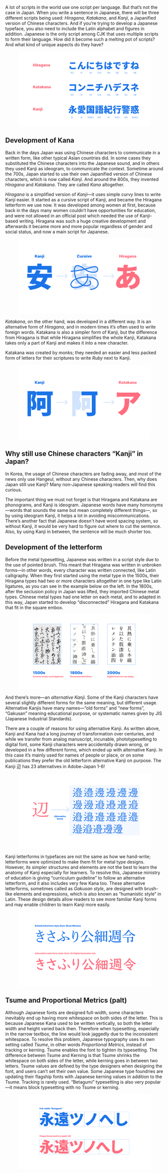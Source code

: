 A lot of scripts in the world use one script per language. But that’s not the case in Japan. When you write a sentence in Japanese, there will be three different scripts being used: _Hiragana_, _Katakana_, and _Kanji_, a Japanified version of Chinese characters. And if you’re trying to develop a Japanese typeface, you also need to include the Latin alphabet and figures in addition. Japanese is the only script among CJK that uses multiple scripts to form their language. How did it become such a melting pot of scripts? And what kind of unique aspects do they have?

<figure>

![Comparison of Hiragana, Katakana, and Kanji](images/01.svg)

</figure>

## Development of Kana

Back in the days Japan was using Chinese characters to communicate in a written form, like other typical Asian countries did. In some cases they substituted the Chinese characters into the Japanese sound, and in others they used Kanji as ideogram, to communicate the context. Sometime around the 700s, Japan started to use their own Japanified version of Chinese characters, which is now called _Kanji_. And around the 800s, they invented _Hiragana_ and _Katakana_. They are called _Kana_ altogether.

_Hiragana_ is a simplified version of _Kanji_—it uses simple curvy lines to write Kanji easier. It started as a cursive script of Kanji, and became the Hiragana letterform we use now. It was developed among women at first, because back in the days many women couldn’t have opportunities for education, and were not allowed in an official post which needed the use of Kanji-based writing. Hiragana was such a huge creative development and afterwards it became more and more popular regardless of gender and social status, and now a main script for Japanese.

<figure>

![How Hiragana was developed from Kanji](images/02.svg)

</figure>

_Katakana_, on the other hand, was developed in a different way. It is an alternative form of _Hiragana_, and in modern times it’s often used to write foreign words. Katakana is also a simpler form of Kanji, but the difference from Hiragana is that while Hiragana simplifies the whole Kanji, Katakana takes only a part of Kanji and makes it into a new character. 

Katakana was created by monks; they needed an easier and less packed form of letters for their scriptures to write _Ruby_ next to Kanji. 

<figure>

![How Katakana was developed from Kanji](images/03.svg)

</figure>

## Why still use Chinese characters “Kanji” in Japan?

In Korea, the usage of Chinese characters are fading away, and most of the news only use Hangeul, without any Chinese characters. Then, why does Japan still use Kanji? Many non-Japanese speaking readers will find this curious. 

The important thing we must not forget is that Hiragana and Katakana are phonograms, and Kanji is ideogram. Japanese words have many homonyms—words that sounds the same but mean completely different things—, so by using ideogram Kanji, it helps a lot in avoiding miscommunications. There’s another fact that Japanese doesn't have word spacing system, so without Kanji, it would be very hard to figure out where to cut the sentence. Also, by using Kanji in between, the sentence will be much shorter too. 


## Development of the letterform

Before the metal typesetting, Japanese was written in a script style due to the use of pointed brush. This meant that Hiragana was written in unbroken forms—in other words, every character was written connected, like Latin calligraphy. When they first started using the metal type in the 1500s, their Hiragana types had two or more characters altogether in one type like Latin ligatures, as you can see in the example below on the left. In the 1800s, after the seclusion policy in Japan was lifted, they imported Chinese metal types. Chinese metal types had one letter on each metal, and to adapted in this way, Japan started to develop “disconnected” Hiragana and Katakana that fit in the square embox. 

<figure>

![Hiragana development of unbroken to disconnected](images/04.svg)

</figure>

And there’s more—an _alternative Kanji_. Some of the Kanji characters have several slightly different forms for the same meaning, but different usage. Alternative Kanjis have many names—“old forms” and “new forms”, “Gakusan” meaning educational purpose, or systematic names given by JIS (Japanese Industrial Standards).

There are a couple of reasons for using alternative Kanji. As written above, Kanji and Kana had a long journey of transformation over centuries, and while we transfer from analog manuscript, incunable, phototypesetting to digital font, some Kanji characters were accidentally drawn wrong, or developed in a few different forms, which ended up with alternative Kanji. In this case it’s mainly used for names of people or place, or on some publications they prefer the old letterform alternative Kanji on purpose. The Kanji 辺 has 23 alternatives in Adobe-Japan 1-6!

<figure>

![Alternative Kanji of “hen” in 23 different ways](images/05.svg)

</figure>

Kanji letterforms in typefaces are not the same as how we hand-write; letterforms were optimized to make them fit for metal type designs. However, its simpler structures and elements are not the best to learn the anatomy of Kanji especially for learners. To resolve this, Japanese ministry of education is giving “curriculum guideline” to follow an alternative letterform, and it also includes very few Kana too. These alternative letterforms, sometimes called as _Gakusan style_, are designed with brush-like elements and expressions, which is also known as “humanistic style” in Latin. These design details allow readers to see more familiar Kanji forms and may enable children to learn Kanji more easily. 

<figure>

![Alternative Kanji Gakusan examples](images/06.svg)

</figure>

## Tsume and Proportional Metrics (palt) 

Although Japanese fonts are designed full-width, some characters inevitably end up having more whitespace on both sides of the letter. This is because Japanese Kana used to be written vertically, so both the letter width and height varied back then. Therefore when typesetting, especially in the narrow textbox, the line would look jaggedly due to the inconsistent whitespace. To resolve this problem, Japanese typography uses its own setting called _Tsume_, in other words _Proportional Metrics_, instead of tracking or kerning. Tsume enables the font to tighten its typesetting. The difference between Tsume and Kerning is that Tsume shrinks the whitespace on both sides of the letter, while kerning goes in between two letters. Tsume values are defined by the type designers when designing the font, and users can’t set their own value. Some Japanese type foundries are updating their flagship fonts with Japanese kerning values in addition to the Tsume. Tracking is rarely used. “Betagumi” typesetting is also very popular—it means block typesetting with no Tsume or kerning.

<figure>

![Difference of palt ON and OFF](images/07.svg)

</figure>
